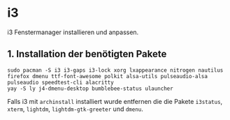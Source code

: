 # i3
i3 Fenstermanager installieren und anpassen.
## 1. Installation der benötigten Pakete
```
sudo pacman -S i3 i3-gaps i3-lock xorg lxappearance nitrogen nautilus firefox dmenu ttf-font-awesome polkit alsa-utils pulseaudio-alsa pulseaudio speedtest-cli alacritty
yay -S ly j4-dmenu-desktop bumblebee-status ulauncher
```
Falls i3 mit `archinstall` installiert wurde entfernen die die Pakete `i3status`, `xterm`, `lightdm`, `lightdm-gtk-greeter` und `dmenu`.
